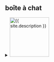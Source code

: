 ## boîte à chat
<details>
Vous pouvez déposer ici un MoonCat. Autres curiosités et DeLorean acceptées volontiers :-)
  
  <summary><img src="{{site.baseurl}}/assets/img/boiteachat.png" alt="{{ site.description }}" width="128" height="128"></summary>
0x86385b67D0945683307DdFbA2e0c14E174286f82   
  <img src="{{site.baseurl}}/assets/img/logo.png" alt="{{ site.description }}" width="32" height="32">  
</details>


